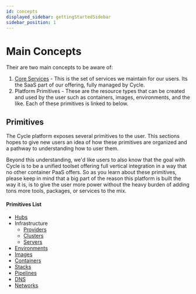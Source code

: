 ```yaml
---
id: concepts
displayed_sidebar: gettingStartedSidebar
sidebar_position: 1
---
```


# Main Concepts
Their are two main concepts to be aware of:

1. [Core Services](/getting-started/concepts/services) - This is the set of services we maintain for our users.  Its the SaaS part of our offering, fully managed by Cycle.
2. Platform Primitives - These are the resource types that can be created and used by the user such as containers, images, environments, and the like.  Each of these primitives is linked to below. 

## Primitives
The Cycle platform exposes several primitives to the user.  This sections hopes to give new users an idea of how these primitives are organized and a pathway to understanding how to user them. 

Beyond this understanding, we'd like users to also know that the goal with Cycle is to be a unified toolset offering full vertical integration in a way that no other container PaaS offers.  So as you learn about these primitives, please keep in mind that a big part of the reason this platform is built the way it is, is to give the user more power without the heavy burden of adding tons more tools, packages, or services to the mix. 

#### Primitives List
* [Hubs](/getting-started/concepts/hubs)
* Infrastructure
    - [Providers](/getting-started/concepts/providers)
    - [Clusters](/getting-started/concepts/clusters)
    - [Servers](/getting-started/concepts/servers)
* [Environments](/getting-started/concepts/environments)
* [Images](/getting-started/concepts/images)
* [Containers](/getting-started/concepts/containers)
* [Stacks](/getting-started/concepts/stacks)
* [Pipelines](/getting-started/concepts/pipelines)
* [DNS](/getting-started/concepts/dns)
* [Networks](/getting-started/concepts/networks)